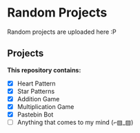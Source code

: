 # Random Projects

Random projects are uploaded here :P

## Projects
**This repository contains:** 
- [x]  Heart Pattern
- [x]  Star Patterns 
- [x]  Addition Game
- [x]  Multiplication Game
- [x]  Pastebin Bot
- [ ]  Anything that comes to my mind (⌐▨_▨)
